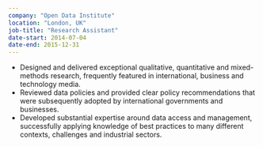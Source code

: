 ```yaml
---
company: "Open Data Institute"
location: "London, UK"
job-title: "Research Assistant"
date-start: 2014-07-04
date-end: 2015-12-31
---
```


- Designed and delivered exceptional qualitative, quantitative and mixed-methods research,  frequently featured in international, business and technology media.
- Reviewed data policies and provided clear policy recommendations that were subsequently adopted by international governments and businesses.
- Developed substantial expertise around data access and management, successfully applying knowledge of best practices to many different contexts, challenges and industrial sectors.
